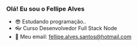 ### Olá! Eu sou o Fellipe Alves


- 😎 Estudando programação..
- 👓 Curso Desenvolvedor Full Stack Node
- 📩 Meu email: fellipe.alves.santos@hotmail.com

